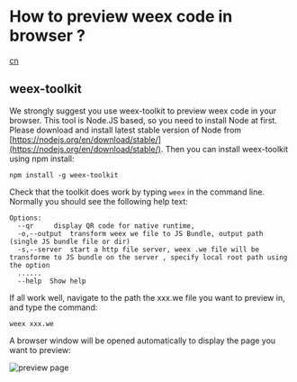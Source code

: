 # How to preview weex code in browser ?
<a href="https://github.com/weexteam/article/wiki/%E6%AC%A2%E8%BF%8E%E5%8F%82%E4%B8%8EWeex%E4%B8%AD%E6%96%87%E6%96%87%E6%A1%A3%E7%BF%BB%E8%AF%91"  class="weex-translate incomplete">cn</a>

## weex-toolkit

We strongly suggest you use weex-toolkit to preview weex code in your browser. This tool is Node.JS based, so you need to install Node at first. Please download and install latest stable version of Node from [https://nodejs.org/en/download/stable/](https://nodejs.org/en/download/stable/). Then you can install weex-toolkit using npm install:

```
npm install -g weex-toolkit
```

Check that the toolkit does work by typing `weex` in the command line. Normally you should see the following help text:

```
Options:
  --qr     display QR code for native runtime, 
  -o,--output  transform weex we file to JS Bundle, output path (single JS bundle file or dir)
  -s,--server  start a http file server, weex .we file will be transforme to JS bundle on the server , specify local root path using the option  
  ......
  --help  Show help                    
```

If all work well, navigate to the path the xxx.we file you want to preview in, and type the command:
```
weex xxx.we
```

A browser window will be opened automatically to display the page you want to preview:

![preview page](http://gtms02.alicdn.com/tps/i2/TB1y151LVXXXXXXaXXXoRYgWVXX-495-584.jpg)


